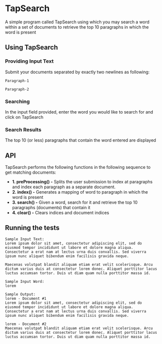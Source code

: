 # TapSearch

A simple program called TapSearch using which you may search a word within a set of documents to retrieve the top 10 paragraphs in which the word is present

## Using TapSearch
### Providing Input Text
Submit your documents separated by exactly two newlines as following:

```
Paragraph-1

Paragraph-2
```
### Searching
In the input field provided, enter the word you would like to search for and click on TapSearch

### Search Results
The top 10 (or less) paragraphs that contain the word entered are displayed

## API
TapSearch performs the following functions in the following sequence to get matching documents:

* **1. preProcessing() -** Splits the user submission to index at paragraphs and index each paragraph as a separate document.
* **2. index() -** Generates a mapping of word to paragraph in which the word is present
* **3. search() -** Given a word, search for it and retrieve the top 10 paragraphs (documents) that contain it
* **4. clear() -** Clears indices and document indices

## Running the tests

```
Sample Input Text:
Lorem ipsum dolor sit amet, consectetur adipiscing elit, sed do eiusmod tempor incididunt ut labore et dolore magna aliqua.  Consectetur a erat nam at lectus urna duis convallis. Sed viverra ipsum nunc aliquet bibendum enim facilisis gravida neque.

Maecenas volutpat blandit aliquam etiam erat velit scelerisque. Arcu dictum varius duis at consectetur lorem donec. Aliquet porttitor lacus luctus accumsan tortor. Duis ut diam quam nulla porttitor massa id.

Sample Input Word:
lorem

Sample Output:
lorem - Document #1
Lorem ipsum dolor sit amet, consectetur adipiscing elit, sed do eiusmod tempor incididunt ut labore et dolore magna aliqua.  Consectetur a erat nam at lectus urna duis convallis. Sed viverra ipsum nunc aliquet bibendum enim facilisis gravida neque.

lorem - Document #2
Maecenas volutpat blandit aliquam etiam erat velit scelerisque. Arcu dictum varius duis at consectetur lorem donec. Aliquet porttitor lacus luctus accumsan tortor. Duis ut diam quam nulla porttitor massa id.
```



